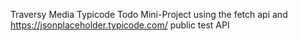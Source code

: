 Traversy Media Typicode Todo Mini-Project using the fetch api and https://jsonplaceholder.typicode.com/ public test API
